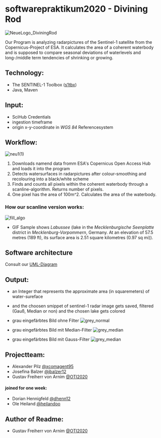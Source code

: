# softwarepraktikum2020 - Divining Rod
![NeueLogo_DiviningRod](https://user-images.githubusercontent.com/61976211/96106434-88c26500-0edb-11eb-8529-3a5e7c3fcbde.png)

Our Program is analyzing radarpictures of the Sentinel-1 satellite from the Copernicus-Project of ESA. It calculates the area of a coherent waterbody and is supposed to compare seasonal deviations of waterlevels and long-/middle term tendencies of shrinking  or growing.

## Technology:
* The SENTINEL-1 Toolbox ([s1tbx](https://github.com/senbox-org/s1tbx))
* Java, Maven
## Input:
* SciHub Credentials 
* ingestion timeframe
* origin x-y-coordinate in *WGS 84* Referencesystem

## Workflow:
![neu1(1)](https://user-images.githubusercontent.com/61976211/96146058-2af74280-0f06-11eb-889f-699fe66b3792.jpg)

1. Downloads namend data fromm ESA's Copernicus Open Access Hub and loads it into the program
2. Detects watersurfaces in radarpictures after colour-smoothing and recolouring into a black/white scheme
3. Finds and counts all pixels within the coherent waterbody through a scanline-algorithm. Returns number of pixels.
4. One pixel has the area of 100m^2. Calculates the area of the waterbody.

### How our scanline version works:
![fill_algo](https://user-images.githubusercontent.com/61976211/96111127-13f22980-0ee1-11eb-9647-8f51196b4f91.gif)
* GIF Sample shows *Labussee* (lake in the *Mecklenburgische Seenplatte* district in *Mecklenburg-Vorpommern*, Germany. At an elevation of 57.5 metres (189 ft), its surface area is 2.51 square kilometres (0.97 sq mi)).  

## Software architecture
Consult our [UML-Diagram](https://github.com/xcomagent95/softwarepraktikum2020/blob/master/UML.pdf)

## Output:
* an Integer that represents the approximate area (in squaremeters) of water-sureface
* and the choosen smippet of sentinel-1 radar image gets saved, filtered (Gauß, Median or non) and the chosen lake gets colored

* grau eingefärbtes Bild ohne Filter
![grey_normal](https://user-images.githubusercontent.com/51150328/96146914-19fb0100-0f07-11eb-8ce6-60c847e24a06.jpeg)
* grau eingefärbtes Bild mit Median-Filter
![grey_median](https://user-images.githubusercontent.com/51150328/96146888-11a2c600-0f07-11eb-9ff3-b759ee5e6a31.jpeg)
* grau eingefärbtes Bild mit Gauss-Filter
![grey_median](https://user-images.githubusercontent.com/51150328/96146862-094a8b00-0f07-11eb-84b9-9bcb6b4b5353.jpeg)


## Projectteam:
* Alexander Pilz            [@xcomagent95](https://github.com/xcomagent95)
* Josefina Balzer           [@jbalzer12](https://github.com/jbalzer12)
* Gustav Freiherr von Arnim [@OTI2020](https://github.com/OTI2020)
#### joined for one week:
* Dorian Hennigfeld         [@dhenn12](https://github.com/dhenn12)
* Ole Heiland               [@heilandoo](https://github.com/heilandoo)
## Author of Readme: 
* Gustav Freiherr von Arnim [@OTI2020](https://github.com/OTI2020)
